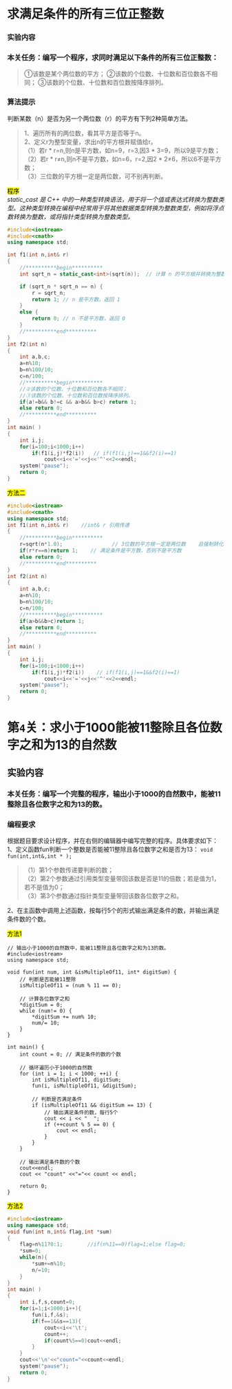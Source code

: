 # 求满足条件的所有三位正整数  
### 实验内容  
### 本关任务：编写一个程序，求同时满足以下条件的所有三位正整数：
>①该数是某个两位数的平方；
②该数的个位数、十位数和百位数各不相同；
③该数的个位数、十位数和百位数按降序排列。

### 算法提示  
判断某数（n）是否为另一个两位数（r）的平方有下列2种简单方法。
>1、遍历所有的两位数，看其平方是否等于n。  
2、定义r为整型变量，求出n的平方根并赋值给r。  
（1）若r * r=n,则n是平方数，如n=9，r=3,因3 * 3=9，所以9是平方数；
（2）若r * r≠n,则n不是平方数，如n=6，r=2,因2 * 2≠6，所以6不是平方数；  
（3）三位数的平方根一定是两位数，可不别再判断。  

<mark>程序</mark>  
*static_cast<int> 是 C++ 中的一种类型转换语法，用于将一个值或表达式转换为整数类型。这种类型转换在编程中经常用于将其他数据类型转换为整数类型，例如将浮点数转换为整数，或将指针类型转换为整数类型。*  

```cpp
#include<iostream>
#include<cmath>
using namespace std;

int f1(int n,int& r)
{
	//**********begin**********
	int sqrt_n = static_cast<int>(sqrt(n));  // 计算 n 的平方根并转换为整数

    if (sqrt_n * sqrt_n == n) {
        r = sqrt_n;
        return 1; // n 是平方数，返回 1
    } 
    else {
        return 0; // n 不是平方数，返回 0
    }
	//**********end**********
}
int f2(int n)
{
	int a,b,c;
	a=n%10;
	b=n%100/10;
	c=n/100;
	//**********begin**********
    //②该数的个位数、十位数和百位数各不相同；
    //③该数的个位数、十位数和百位数按降序排列。
	if(a!=b&& b!=c && a>b&& b>c) return 1;
    else return 0;
	//**********end**********
}
int main( )
{
	int i,j;
	for(i=100;i<1000;i++)
		if(f1(i,j)*f2(i))	// if(f1(i,j)==1&&f2(i)==1)
			cout<<i<<'='<<j<<'^'<<2<<endl;
	system("pause");
	return 0;
}
```
<mark>方法二</mark>  

```cpp
#include<iostream>
#include<cmath>
using namespace std;
int f1(int n,int& r)    //int& r 引用传递
{
    //**********begin**********
    r=sqrt(n*1.0);                // 3位数的平方根一定是两位数    且强制转化
    if(r*r==n)return 1;    // 满足条件是平方数，否则不是平方数
    else return 0;
    //**********end**********
}
int f2(int n)
{
    int a,b,c;
    a=n%10;
    b=n%100/10;
    c=n/100;
    //**********begin**********
    if(a>b&&b>c)return 1;
    else return 0;
    //**********end**********
}
int main( )
{
    int i,j;
    for(i=100;i<1000;i++)
        if(f1(i,j)*f2(i))    // if(f1(i,j)==1&&f2(i)==1)
            cout<<i<<'='<<j<<'^'<<2<<endl;
    system("pause");
    return 0;
}
```

# 第`4`关：求小于1000能被11整除且各位数字之和为13的自然数
## 实验内容  
###  本关任务：编写一个完整的程序，输出小于1000的自然数中，能被11整除且各位数字之和为13的数。  

###  编程要求  
根据题目要求设计程序，并在右侧的编辑器中编写完整的程序。具体要求如下：  
1、定义函数fun判断一个整数是否能被11整除且各位数字之和是否为13：
`void fun(int,int&,int * );`  
>（1）第1个参数传递要判断的数；  
（2）第2个参数通过引用类型变量带回该数是否是11的倍数；若是值为1，若不是值为0；  
（3）第3个参数通过指针类型变量带回该数各位数字之和。  

2、在主函数中调用上述函数，按每行5个的形式输出满足条件的数，并输出满足条件数的个数。  

<mark>方法1</mark>
```cpp{.line-numbers}
// 输出小于1000的自然数中，能被11整除且各位数字之和为13的数。
#include<iostream>
using namespace std;

void fun(int num, int &isMultipleOf11, int* digitSum) {
    // 判断是否能被11整除
    isMultipleOf11 = (num % 11 == 0);

    // 计算各位数字之和
    *digitSum = 0;
    while (num!= 0) {
        *digitSum += num% 10;
        num/= 10;
    }
}

int main() {
    int count = 0; // 满足条件的数的个数

    // 循环遍历小于1000的自然数
    for (int i = 1; i < 1000; ++i) {
        int isMultipleOf11, digitSum;
        fun(i, isMultipleOf11, &digitSum);

        // 判断是否满足条件
        if (isMultipleOf11 && digitSum == 13) {
            // 输出满足条件的数，每行5个
            cout << i << "	";
            if (++count % 5 == 0) {
                cout << endl;
            }
        }
    }

    // 输出满足条件数的个数
    cout<<endl;
    cout << "count" <<"="<< count << endl;

    return 0;
}
```
<mark>方法2</mark>  
```cpp
#include<iostream>
using namespace std;
void fun(int n,int& flag,int *sum)
{
    flag=n%11?0:1;        //if(n%11==0)flag=1;else flag=0;
    *sum=0;
    while(n){
        *sum+=n%10;
        n/=10;
    }
}
int main( )
{
    int i,f,s,count=0;
    for(i=1;i<1000;i++){
        fun(i,f,&s);
        if(f==1&&s==13){
            cout<<i<<'\t';
            count++;
            if(count%5==0)cout<<endl;
        }
    }
    cout<<'\n'<<"count="<<count<<endl;
    system("pause");
    return 0;
}
```